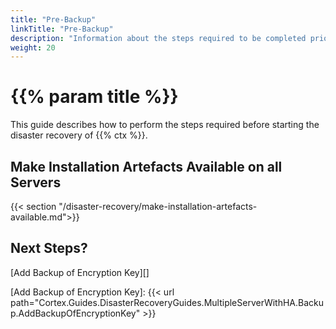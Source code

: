 ```yaml
---
title: "Pre-Backup"
linkTitle: "Pre-Backup"
description: "Information about the steps required to be completed prior to starting the disaster recovery process."
weight: 20
---
```


# {{% param title %}}

This guide describes how to perform the steps required before starting the disaster recovery of {{% ctx %}}.

## Make Installation Artefacts Available on all Servers

{{< section "/disaster-recovery/make-installation-artefacts-available.md">}}

## Next Steps?

[Add Backup of Encryption Key][]

[Add Backup of Encryption Key]: {{< url path="Cortex.Guides.DisasterRecoveryGuides.MultipleServerWithHA.Backup.AddBackupOfEncryptionKey" >}}
